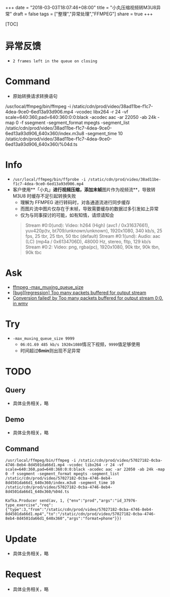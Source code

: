 +++
date = "2018-03-03T18:07:46+08:00"
title = "小丸压缩视频转M3U8异常"
draft = false
tags = ["整理","异常处理","FFMPEG"]
share = true
+++


[TOC]

# 异常反馈
- `2 frames left in the queue on closing`


# Command
- 原始转换请求转换语句
>
/usr/local/ffmpeg/bin/ffmpeg -i /static/cdn/prod/video/38ad11be-f1c7-4dea-9ce0-6ed13a93d906.mp4 -vcodec libx264 -r 24 -vf scale=640:360,pad=640:360:0:0:black -acodec aac -ar 22050 -ab 24k -map 0  -f ssegment -segment_format mpegts -segment_list /static/cdn/prod/video/38ad11be-f1c7-4dea-9ce0-6ed13a93d906_640x360/index.m3u8 -segment_time 10 /static/cdn/prod/video/38ad11be-f1c7-4dea-9ce0-6ed13a93d906_640x360/%04d.ts


# Info
- `/usr/local/ffmpeg/bin/ffprobe -i /static/cdn/prod/video/38ad11be-f1c7-4dea-9ce0-6ed13a93d906.mp4`
- 客户使用**「小丸」**进行视频压缩，添加末帧**图片作为视频流**，导致转 M3U8 时缓存不足引起转换失败
  - 理解为 FFMPEG 进行转码时，对各通道流进行同步缓存
  - 而图片流中图片仅存在于末帧，导致需要缓存的数据过多引发如上异常
  - 仅为与同事探讨的可能，如有知情，请烦请知会
  > Stream #0:0(und): Video: h264 (High) (avc1 / 0x31637661), yuv420p(tv, bt709/unknown/unknown), 1920x1080, 340 kb/s, 25 fps, 25 tbr, 25 tbn, 50 tbc (default)
  Stream #0:1(und): Audio: aac (LC) (mp4a / 0x6134706D), 48000 Hz, stereo, fltp, 129 kb/s 
  Stream #0:2: Video: png, rgba(pc), 1920x1080, 90k tbr, 90k tbn, 90k tbc



# Ask
- [ffmpeg -max_muxing_queue_size](https://ffmpeg.org/ffmpeg.html)
- [[bug][regression] Too many packets buffered for output stream](https://trac.ffmpeg.org/ticket/6375#no2)
- [Conversion failed! by Too many packets buffered for output stream 0:0. in wmv](https://trac.ffmpeg.org/ticket/6472)


# Try
- `-max_muxing_queue_size 9999`
  - `06:01.69 485 kb/s 1920x1080`情况下视频，`9999`值足够使用
  - 时间超过**6min**则出现不足异常


# TODO
## Query
- 具体业务相关，略


## Demo
- 具体业务相关，略


## Command
```
/usr/local/ffmpeg/bin/ffmpeg -i /static/cdn/prod/video/57027182-0cba-4746-8eb4-8d4501da66d1.mp4 -vcodec libx264 -r 24 -vf scale=640:360,pad=640:360:0:0:black -acodec aac -ar 22050 -ab 24k -map 0 -f ssegment -segment_format mpegts -segment_list /static/cdn/prod/video/57027182-0cba-4746-8eb4-8d4501da66d1_640x360/index.m3u8 -segment_time 10 /static/cdn/prod/video/57027182-0cba-4746-8eb4-8d4501da66d1_640x360/%04d.ts

Kafka.Producer send(av, 1, {"env":"prod","args":"id_37976-type_exercise","req":{"type":3,"from":"/static/cdn/prod/video/57027182-0cba-4746-8eb4-8d4501da66d1.mp4","to":"/static/cdn/prod/video/57027182-0cba-4746-8eb4-8d4501da66d1_640x360","args":"format=phone"}})
```

# Update
- 具体业务相关，略

# Request
- 具体业务相关，略